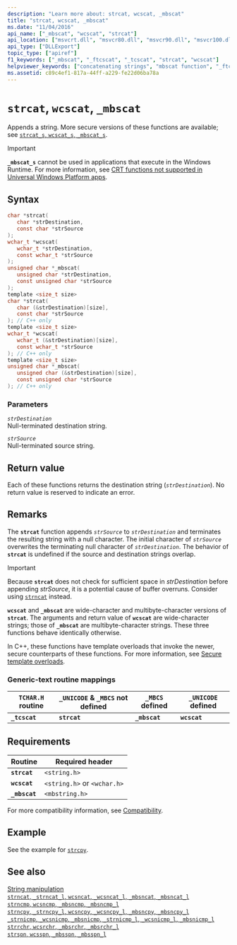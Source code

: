 ```yaml
---
description: "Learn more about: strcat, wcscat, _mbscat"
title: "strcat, wcscat, _mbscat"
ms.date: "11/04/2016"
api_name: ["_mbscat", "wcscat", "strcat"]
api_location: ["msvcrt.dll", "msvcr80.dll", "msvcr90.dll", "msvcr100.dll", "msvcr100_clr0400.dll", "msvcr110.dll", "msvcr110_clr0400.dll", "msvcr120.dll", "msvcr120_clr0400.dll", "ucrtbase.dll", "api-ms-win-crt-multibyte-l1-1-0.dll", "api-ms-win-crt-string-l1-1-0.dll", "ntoskrnl.exe"]
api_type: ["DLLExport"]
topic_type: ["apiref"]
f1_keywords: ["_mbscat", "_ftcscat", "_tcscat", "strcat", "wcscat"]
helpviewer_keywords: ["concatenating strings", "mbscat function", "_ftcscat function", "_tcscat function", "ftcscat function", "strcat function", "strings [C++], appending", "_mbscat function", "tcscat function", "strings [C++], concatenating", "appending strings", "wcscat function"]
ms.assetid: c89c4ef1-817a-44ff-a229-fe22d06ba78a
---
```

# `strcat`, `wcscat`, `_mbscat`

Appends a string. More secure versions of these functions are available; see [`strcat_s`, `wcscat_s`, `_mbscat_s`](strcat-s-wcscat-s-mbscat-s.md).

> [!IMPORTANT]
> **`_mbscat_s`** cannot be used in applications that execute in the Windows Runtime. For more information, see [CRT functions not supported in Universal Windows Platform apps](../../cppcx/crt-functions-not-supported-in-universal-windows-platform-apps.md).

## Syntax

```C
char *strcat(
   char *strDestination,
   const char *strSource
);
wchar_t *wcscat(
   wchar_t *strDestination,
   const wchar_t *strSource
);
unsigned char *_mbscat(
   unsigned char *strDestination,
   const unsigned char *strSource
);
template <size_t size>
char *strcat(
   char (&strDestination)[size],
   const char *strSource
); // C++ only
template <size_t size>
wchar_t *wcscat(
   wchar_t (&strDestination)[size],
   const wchar_t *strSource
); // C++ only
template <size_t size>
unsigned char *_mbscat(
   unsigned char (&strDestination)[size],
   const unsigned char *strSource
); // C++ only
```

### Parameters

*`strDestination`*\
Null-terminated destination string.

*`strSource`*\
Null-terminated source string.

## Return value

Each of these functions returns the destination string (*`strDestination`*). No return value is reserved to indicate an error.

## Remarks

The **`strcat`** function appends *`strSource`* to *`strDestination`* and terminates the resulting string with a null character. The initial character of *`strSource`* overwrites the terminating null character of *`strDestination`*. The behavior of **`strcat`** is undefined if the source and destination strings overlap.

> [!IMPORTANT]
> Because **`strcat`** does not check for sufficient space in *strDestination* before appending *strSource*, it is a potential cause of buffer overruns. Consider using [`strncat`](strncat-strncat-l-wcsncat-wcsncat-l-mbsncat-mbsncat-l.md) instead.

**`wcscat`** and **`_mbscat`** are wide-character and multibyte-character versions of **`strcat`**. The arguments and return value of **`wcscat`** are wide-character strings; those of **`_mbscat`** are multibyte-character strings. These three functions behave identically otherwise.

In C++, these functions have template overloads that invoke the newer, secure counterparts of these functions. For more information, see [Secure template overloads](../secure-template-overloads.md).

### Generic-text routine mappings

|`TCHAR.H` routine|`_UNICODE` & `_MBCS` not defined|`_MBCS` defined|`_UNICODE` defined|
|---------------------|------------------------------------|--------------------|-----------------------|
|**`_tcscat`**|**`strcat`**|**`_mbscat`**|**`wcscat`**|

## Requirements

|Routine|Required header|
|-------------|---------------------|
|**`strcat`**|`<string.h>`|
|**`wcscat`**|`<string.h>` or `<wchar.h>`|
|**`_mbscat`**|`<mbstring.h>`|

For more compatibility information, see [Compatibility](../compatibility.md).

## Example

See the example for [`strcpy`](strcpy-wcscpy-mbscpy.md).

## See also

[String manipulation](../string-manipulation-crt.md)\
[`strncat`, `_strncat_l`, `wcsncat`, `_wcsncat_l`, `_mbsncat`, `_mbsncat_l`](strncat-strncat-l-wcsncat-wcsncat-l-mbsncat-mbsncat-l.md)\
[`strncmp`, `wcsncmp`, `_mbsncmp`, `_mbsncmp_l`](strncmp-wcsncmp-mbsncmp-mbsncmp-l.md)\
[`strncpy`, `_strncpy_l`, `wcsncpy`, `_wcsncpy_l`, `_mbsncpy`, `_mbsncpy_l`](strncpy-strncpy-l-wcsncpy-wcsncpy-l-mbsncpy-mbsncpy-l.md)\
[`_strnicmp`, `_wcsnicmp`, `_mbsnicmp`, `_strnicmp_l`, `_wcsnicmp_l`, `_mbsnicmp_l`](strnicmp-wcsnicmp-mbsnicmp-strnicmp-l-wcsnicmp-l-mbsnicmp-l.md)\
[`strrchr`, `wcsrchr`, `_mbsrchr`, `_mbsrchr_l`](strrchr-wcsrchr-mbsrchr-mbsrchr-l.md)\
[`strspn`, `wcsspn`, `_mbsspn`, `_mbsspn_l`](strspn-wcsspn-mbsspn-mbsspn-l.md)
